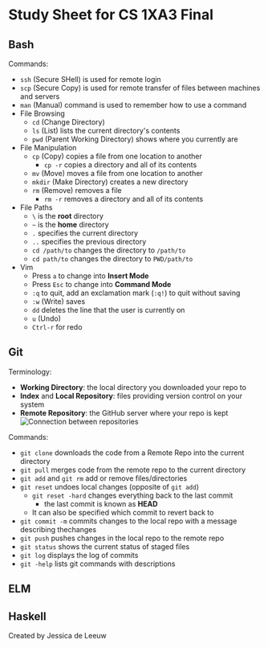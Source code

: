 # Study Sheet for CS 1XA3 Final

## Bash
Commands:
- `ssh` (Secure SHell) is used for remote login
- `scp` (Secure Copy) is used for remote transfer of files between machines and servers
- `man` (Manual) command is used to remember how to use a command
- File Browsing
   - `cd` (Change Directory)
   - `ls` (List) lists the current directory's contents
   - `pwd` (Parent Working Directory) shows where you currently are
- File Manipulation
   - `cp` (Copy) copies a file from one location to another
     - `cp -r` copies a directory and all of its contents 
   - `mv` (Move) moves a file from one location to another
   - `mkdir` (Make Directory) creates a new directory
   - `rm` (Remove) removes a file
     - `rm -r` removes a directory and all of its contents
- File Paths
   - `\` is the **root** directory
   - `~` is the **home** directory 
   - `.` specifies the current directory
   - `..` specifies the previous directory
   - `cd /path/to` changes the directory to `/path/to`
   - `cd path/to` changes the directory to `PWD/path/to`
- Vim
   - Press `a` to change into **Insert Mode**
   - Press `Esc` to change into **Command Mode**
   - `:q` to quit, add an exclamation mark (`:q!`) to quit without saving
   - `:w` (Write) saves
   - `dd` deletes the line that the user is currently on
   - `u` (Undo)
   - `Ctrl-r` for redo 

## Git
Terminology: 
- **Working Directory**: the local directory you downloaded your repo to
- **Index** and **Local Repository**: files providing version control on your system
- **Remote Repository**: the GitHub server where your repo is kept
![Connection between repositories](C:\Users\Jessica\Desktop\GitShit.PNG) 

Commands:
- `git clone` downloads the code from a Remote Repo into the current directory
- `git pull` merges code from the remote repo to the current directory
- `git add` and `git rm` add or remove files/directories
- `git reset` undoes local changes (opposite of `git add`)
   - `git reset -hard` changes everything back to the last commit
      - the last commit is known as **HEAD**
   - It can also be specified which commit to revert back to
- `git commit -m` commits changes to the local repo with a message describing thechanges
- `git push` pushes changes in the local repo to the remote repo
- `git status` shows the current status of staged files
- `git log` displays the log of commits
- `git -help` lists git commands with descriptions


## ELM


## Haskell


Created by Jessica de Leeuw 
